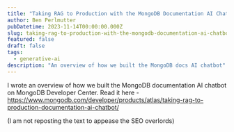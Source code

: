 ```yaml
---
title: "Taking RAG to Production with the MongoDB Documentation AI Chatbot"
author: Ben Perlmutter
pubDatetime: 2023-11-14T00:00:00.000Z
slug: taking-rag-to-production-with-the-mongodb-documentation-ai-chatbot
featured: false
draft: false
tags:
  - generative-ai
description: "An overview of how we built the MongoDB docs AI chatbot"
---
```

I wrote an overview of how we built the MongoDB documentation AI chatbot on MongoDB Developer Center. Read it here - https://www.mongodb.com/developer/products/atlas/taking-rag-to-production-documentation-ai-chatbot/

(I am not reposting the text to appease the SEO overlords)